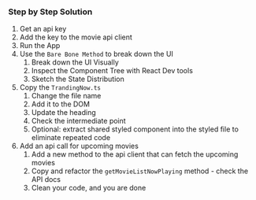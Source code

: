 

### Step by Step Solution

1. Get an api key
2. Add the key to the movie api client
3. Run the App
4. Use the `Bare Bone Method` to break down the UI
   1. Break down the UI Visually
   2. Inspect the Component Tree with React Dev tools
   3. Sketch the State Distribution
5. Copy the `TrandingNow.ts`
   1. Change the file name
   2. Add it to the DOM
   3. Update the heading
   4. Check the intermediate point
   5. Optional: extract shared styled component into the styled file to eliminate repeated code
6. Add an api call for upcoming movies
   1. Add a new method to the api client that can fetch the upcoming movies
   2. Copy and refactor the `getMovieListNowPlaying` method - check the API docs
   3. Clean your code, and you are done


